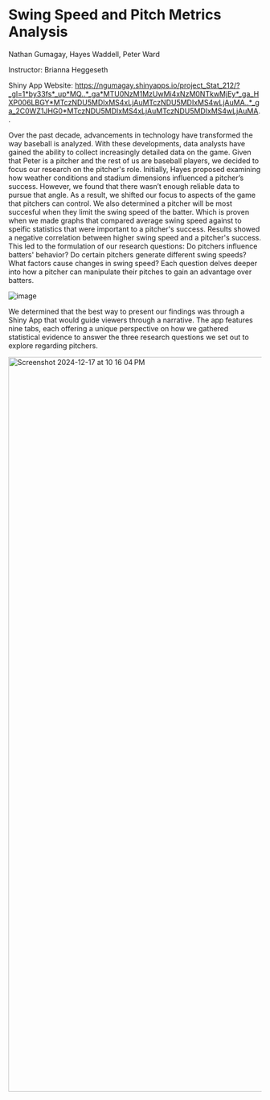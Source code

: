 # Swing Speed and Pitch Metrics Analysis

Nathan Gumagay, Hayes Waddell, Peter Ward

Instructor: Brianna Heggeseth

Shiny App Website: https://ngumagay.shinyapps.io/project_Stat_212/?_gl=1*by33fs*_up*MQ..*_ga*MTU0NzM1MzUwMi4xNzM0NTkwMjEy*_ga_HXP006LBGY*MTczNDU5MDIxMS4xLjAuMTczNDU5MDIxMS4wLjAuMA..*_ga_2C0WZ1JHG0*MTczNDU5MDIxMS4xLjAuMTczNDU5MDIxMS4wLjAuMA..

Over the past decade, advancements in technology have transformed the way baseball is analyzed. With these developments, data analysts have gained the ability to collect increasingly detailed data on the game. Given that Peter is a pitcher and the rest of us are baseball players, we decided to focus our research on the pitcher's role. Initially, Hayes proposed examining how weather conditions and stadium dimensions influenced a pitcher’s success. However, we found that there wasn’t enough reliable data to pursue that angle. As a result, we shifted our focus to aspects of the game that pitchers can control. We also determined a pitcher will be most succesful when they limit the swing speed of the batter. Which is proven when we made graphs that compared average swing speed against to speific statistics that were important to a pitcher's success. Results showed a negative correlation between higher swing speed and a pitcher's success. This led to the formulation of our research questions: Do pitchers influence batters' behavior? Do certain pitchers generate different swing speeds? What factors cause changes in swing speed? Each question delves deeper into how a pitcher can manipulate their pitches to gain an advantage over batters.

![image](https://github.com/user-attachments/assets/66f8da76-99b9-462e-b847-e728fb780b23)



We determined that the best way to present our findings was through a Shiny App that would guide viewers through a narrative. The app features nine tabs, each offering a unique perspective on how we gathered statistical evidence to answer the three research questions we set out to explore regarding pitchers.


<img width="1462" alt="Screenshot 2024-12-17 at 10 16 04 PM" src="https://github.com/user-attachments/assets/72f8fcda-8921-4005-8e9b-9bdd36c1eebe" />
